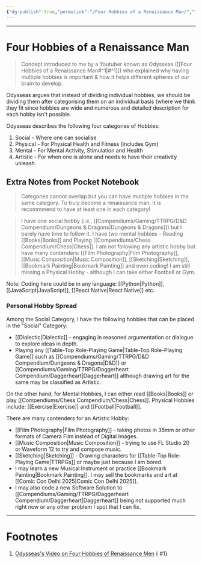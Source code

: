 ```yaml
---
{"dg-publish":true,"permalink":"/Four Hobbies of a Renaissance Man/","tags":["Hobbies"]}
---
```


---
# Four Hobbies of a Renaissance Man
> Concept introduced to me by a Youtuber known as Odysseas ([[Four Hobbies of a Renaissance Man#^1\|#^1]]) who explained why having multiple hobbies is important & how it helps different spheres of our brain to develop.

Odysseas argues that instead of dividing individual hobbies, we should be dividing them after categorising them on an individual basis (where we think they fit since hobbies are wide and numerous and detailed description for each hobby isn't possible.

Odysseas describes the following four categories of Hobbies:
1. Social - Where one can socialise
2. Physical - For Physical Health and Fitness (includes Gym)
3. Mental - For Mental Activity, Stimulation and Health
4. Artistic - For when one is alone and needs to have their creativity unleash.

## Extra Notes from Pocket Notebook
> Categories cannot overlap but you can have multiple hobbies in the same category. To truly become a renaissance man, it is recommmend to have at least one in each category!

> I have one social hobby (i.e., [[Compendiums/Gaming/TTRPG/D&D Compendium/Dungeons & Dragons\|Dungeons & Dragons]]) but I barely have time to follow it. I have two mental hobbies - Reading [[Books\|Books]] and Playing [[Compendiums/Chess Compendium/Chess\|Chess]]. I am not following any artistic hobby but have many contenders: [[Film Photography\|Film Photography]], [[Music Composition\|Music Composition]], [[Sketching\|Sketching]], [[Bookmark Painting\|Bookmark Painting]] and even coding! I am still missing a Physical Hobby - although I can take either Football or Gym. 

Note: Coding here could be in any language: [[Python\|Python]], [[JavaScript\|JavaScript]], [[React Native\|React Native]] etc.

### Personal Hobby Spread
Among the Social Category, I have the following hobbies that can be placed in the "Social" Category: 
- [[Dialectic\|Dialectic]] - engaging in reasoned argumentation or dialogue to explore ideas in depth.
- Playing any [[Table-Top Role-Playing Game\|Table-Top Role-Playing Game]] such as [[Compendiums/Gaming/TTRPG/D&D Compendium/Dungeons & Dragons\|D&D]] or [[Compendiums/Gaming/TTRPG/Daggerheart Compendium/Daggerheart\|Daggerheart]] although drawing art for the same may be classified as Artistic.

On the other hand, for Mental Hobbies, I can either read [[Books\|Books]] or play [[Compendiums/Chess Compendium/Chess\|Chess]].
Physical Hobbies include: [[Exercise\|Exercise]] and [[Football\|Football]].

There are many contenders for an Artistic Hobby:
- [[Film Photography\|Film Photography]] - taking photos in 35mm or other formats of Camera Film instead of Digital Images.
- [[Music Composition\|Music Composition]] - trying to use FL Studio 20 or Waveform 12 to try and compose music.
- [[Sketching\|Sketching]] - Drawing characters for [[Table-Top Role-Playing Game\|TTRPGs]] or maybe just because I am bored.
- I may learn a new Musical Instrument or practice [[Bookmark Painting\|Bookmark Painting]]. I may sell the bookmarks and art at [[Comic Con Delhi 2025\|Comic Con Delhi 2025]].
- I may also code a new Software Solution to [[Compendiums/Gaming/TTRPG/Daggerheart Compendium/Daggerheart\|Daggerheart]] being not supported much right now or any other problem I spot that I can fix. 


---
# Footnotes
1. [Odysseas's Video on Four Hobbies of Renaissance Men](https://youtu.be/is40bu7bIbA?feature=shared)
{ #1}
